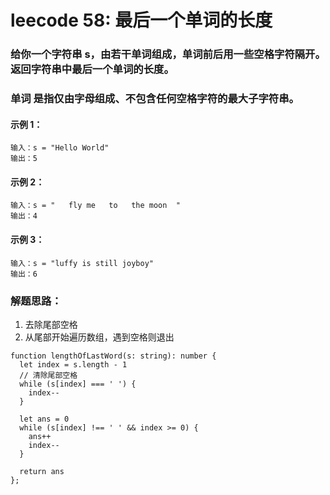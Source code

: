 # leecode 58: 最后一个单词的长度
### 给你一个字符串 s，由若干单词组成，单词前后用一些空格字符隔开。返回字符串中最后一个单词的长度。
### 单词 是指仅由字母组成、不包含任何空格字符的最大子字符串。
#### 示例 1：
```
输入：s = "Hello World"
输出：5
```
#### 示例 2：
```
输入：s = "   fly me   to   the moon  "
输出：4
```
#### 示例 3：
```
输入：s = "luffy is still joyboy"
输出：6
```
### 解题思路：
1. 去除尾部空格
2. 从尾部开始遍历数组，遇到空格则退出

```
function lengthOfLastWord(s: string): number {
  let index = s.length - 1
  // 清除尾部空格
  while (s[index] === ' ') {
    index--
  }

  let ans = 0
  while (s[index] !== ' ' && index >= 0) {
    ans++
    index--
  }

  return ans
};
```